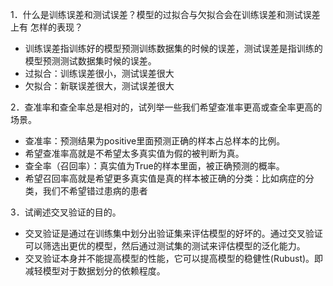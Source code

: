 1．什么是训练误差和测试误差？模型的过拟合与欠拟合会在训练误差和测试误差上有 怎样的表现？
- 训练误差指训练好的模型预测训练数据集的时候的误差，测试误差是指训练的模型预测测试数据集时候的误差。
- 过拟合：训练误差很小，测试误差很大
- 欠拟合：新联误差很大，测试误差很大

2．查准率和查全率总是相对的，试列举一些我们希望查准率更高或查全率更高的场景。
- 查准率：预测结果为positive里面预测正确的样本占总样本的比例。
- 希望查准率高就是不希望太多真实值为假的被判断为真。
- 查全率（召回率）：真实值为True的样本里面，被正确预测的概率。
- 希望召回率高就是希望更多真实值是真的样本被正确的分类：比如病症的分类，我们不希望错过患病的患者

3．试阐述交叉验证的目的。
- 交叉验证是通过在训练集中划分出验证集来评估模型的好坏的。通过交叉验证可以筛选出更优的模型，然后通过测试集的测试来评估模型的泛化能力。
- 交叉验证本身并不能提高模型的性能，它可以提高模型的稳健性(Rubust)。即减轻模型对于数据划分的依赖程度。
